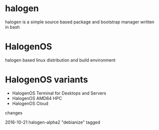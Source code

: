 # halogen
halogen is a simple source based package and bootstrap manager written in bash
# HalogenOS
halogen based linux distribution and build environment
# HalogenOS variants
* HalogenOS Terminal for Desktops and Servers
* HalogenOS AMD64 HPC
* HalogenOS Cloud

changes

2016-10-21 halogen-alpha2 "debianize" tagged